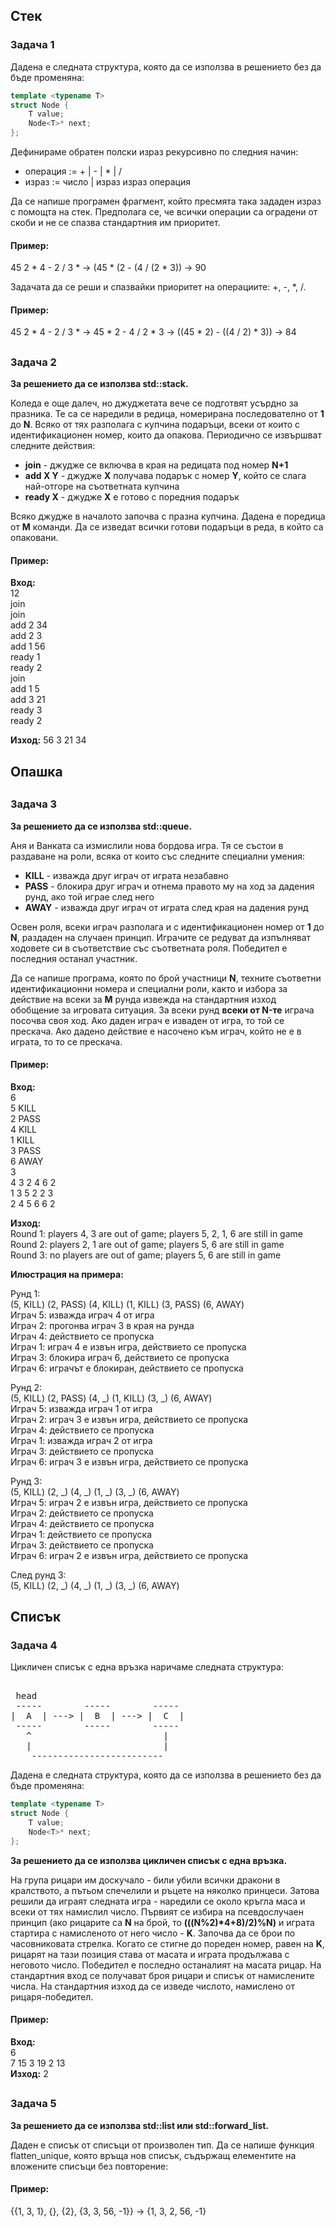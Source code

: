 ## Стек

### Задача 1

Дадена е следната структура, която да се използва в решението без да бъде променяна:
```c++
template <typename T>
struct Node {
    T value;
    Node<T>* next;
};
```

Дефинираме обратен полски израз рекурсивно по следния начин:
- операция := + | - | * | /
- израз := число | израз израз операция

Да се напише програмен фрагмент, който пресмята така зададен израз с помощта на стек. Предполага се, че всички операции са оградени от скоби и не се спазва стандартния им приоритет. 

#### Пример:
45 2 * 4 - 2 / 3 * -> (45 * (2 - (4 / (2 * 3)) -> 90

Задачата да се реши и спазвайки приоритет на операциите: +, -, *, /.

#### Пример:
45 2 * 4 - 2 / 3 * -> 45 * 2 - 4 / 2 * 3 -> ((45 * 2) - ((4 / 2) * 3)) -> 84

##
### Задача 2

**За решението да се използва std::stack.**

Коледа е още далеч, но джуджетата вече се подготвят усърдно за празника. Те са се наредили в редица, номерирана последователно от **1** до **N**. Всяко от тях разполага с купчина подаръци, всеки от които с идентификационен номер, които да опакова. Периодично се извършват следните действия: 
- **join** - джудже се включва в края на редицата под номер **N+1**
- **add X Y** - джудже **X** получава подарък с номер **Y**, който се слага най-отгоре на съответната купчина
- **ready X** - джудже **X** е готово с поредния подарък

Всяко джудже в началото започва с празна купчина. Дадена е поредица от **M** команди. Да се изведат всички готови подаръци в реда, в който са опаковани.

#### Пример: 
**Вход:** \
12 \
join \
join \
add 2 34 \
add 2 3 \
add 1 56 \
ready 1 \
ready 2 \
join \
add 1 5 \
add 3 21 \
ready 3 \
ready 2 

**Изход:** 
56 3 21 34


##
## Опашка

##
### Задача 3

**За решението да се използва std::queue.**

Аня и Ванката са измислили нова бордова игра. Тя се състои в раздаване на роли, всяка от които със следните специални умения:
- **KILL** - изважда друг играч от играта незабавно
- **PASS** - блокира друг играч и отнема правото му на ход за дадения рунд, ако той играе след него
- **AWAY** - изважда друг играч от играта след края на дадения рунд

Освен роля, всеки играч разполага и с идентификационен номер от **1** до **N**, раздаден на случаен принцип. Играчите се редуват да изпълняват ходовете си в съответствие със съответната роля. Победител е последния останал участник.

Да се напише програма, която по брой участници **N**, техните съответни идентификационни номера и специални роли, както и избора за действие на всеки за **M** рунда извежда на стандартния изход обобщение за игровата ситуация. За всеки рунд **всеки от N-те** играча посочва своя ход. Ако даден играч е изваден от игра, то той се прескача. Ако дадено действие е насочено към играч, който не е в играта, то то се прескача.

#### Пример: 
**Вход:** \
6 \
5 KILL \
2 PASS \
4 KILL \
1 KILL \
3 PASS \
6 AWAY \
3 \
4 3 2 4 6 2 \
1 3 5 2 2 3 \
2 4 5 6 6 2

**Изход:** \
Round 1: players 4, 3 are out of game; players 5, 2, 1, 6 are still in game \
Round 2: players 2, 1 are out of game; players 5, 6 are still in game \
Round 3: no players are out of game; players 5, 6 are still in game 

**Илюстрация на примера:** 

Рунд 1: \
(5, KILL) (2, PASS) (4, KILL) (1, KILL) (3, PASS) (6, AWAY) \
Играч 5: изважда играч 4 от игра \
Играч 2: прогонва играч 3 в края на рунда \
Играч 4: действието се пропуска \
Играч 1: играч 4 е извън игра, действието се пропуска \
Играч 3: блокира играч 6, действието се пропуска \
Играч 6: играчът е блокиран, действието се пропуска 

Рунд 2: \
(5, KILL) (2, PASS) (4, _) (1, KILL) (3, _) (6, AWAY) \
Играч 5: изважда играч 1 от игра \
Играч 2: играч 3 е извън игра, действието се пропуска \
Играч 4: действието се пропуска \
Играч 1: изважда играч 2 от игра \
Играч 3: действието се пропуска \
Играч 6: играч 3 е извън игра, действието се пропуска

Рунд 3: \
(5, KILL) (2, _) (4, _) (1, _) (3, _) (6, AWAY) \
Играч 5: играч 2 е извън игра, действието се пропуска \
Играч 2: действието се пропуска \
Играч 4: действието се пропуска \
Играч 1: действието се пропуска \
Играч 3: действието се пропуска \
Играч 6: играч 2 е извън игра, действието се пропуска

След рунд 3: \
(5, KILL) (2, _) (4, _) (1, _) (3, _) (6, AWAY)

##
## Списък

### Задача 4

Цикличен списък с една връзка наричаме следната структура:
<pre> 
 head
 -----        -----        -----
|  A  | ---> |  B  | ---> |  C  |
 -----        -----        -----  
   ^                         |
   |                         |
    ------------------------- 
</pre>

Дадена е следната структура, която да се използва в решението без да бъде променяна:
```c++
template <typename T>
struct Node {
    T value;
    Node<T>* next;
};
```
**За решението да се използва цикличен списък с една връзка.** 

На група рицари им доскучало - били убили всички дракони в кралството, а пътьом спечелили и ръцете на няколко принцеси. Затова решили да играят следната игра - наредили се около кръгла маса и всеки от тях намислил число. Първият се избира на псевдослучаен принцип (ако рицарите са **N** на брой, то **(((N%2)\*4+8)/2)%N)** и играта стартира с намисленото от него число - **K**. Започва да се брои по часовниковата стрелка. Когато се стигне до пореден номер, равен на **K**, рицарят на тази позиция става от масата и играта продължава с неговото число. Победител е последно останалият на масата рицар. На стандартния вход се получават броя рицари и списък от намислените числа. На стандартния изход да се изведе числото, намислено от рицаря-победител.

#### Пример: 
**Вход:** \
6 \
7 15 3 19 2 13 \
**Изход:** 2


##
### Задача 5

**За решението да се използва std::list или std::forward_list.**

Даден е списък от списъци от произволен тип. Да се напише функция flatten_unique, която връща нов списък, съдържащ елементите на вложените списъци без повторение:

#### Пример: 
{{1, 3, 1}, {}, {2}, {3, 3, 56, -1}} -> {1, 3, 2, 56, -1}


